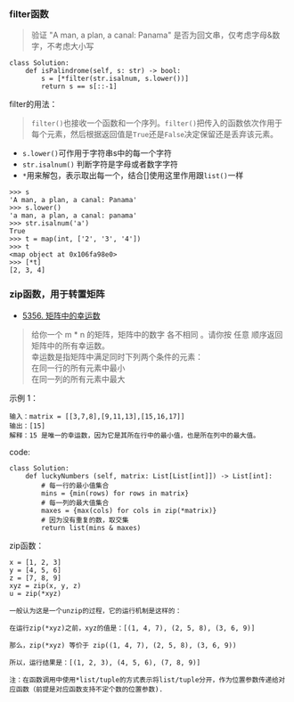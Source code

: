 ### filter函数

> 验证 "A man, a plan, a canal: Panama" 是否为回文串，仅考虑字母&数字，不考虑大小写

```python3
class Solution:
    def isPalindrome(self, s: str) -> bool:
        s = [*filter(str.isalnum, s.lower())]
        return s == s[::-1]
```

filter的用法：
> `filter()`也接收一个函数和一个序列。`filter()`把传入的函数依次作用于每个元素，然后根据返回值是`True`还是`False`决定保留还是丢弃该元素。

* `s.lower()`可作用于字符串s中的每一个字符
* `str.isalnum()` 判断字符是字母或者数字字符
* `*`用来解包，表示取出每一个，结合[]使用这里作用跟`list()`一样

```python3
>>> s
'A man, a plan, a canal: Panama'
>>> s.lower()
'a man, a plan, a canal: panama'
>>> str.isalnum('a')
True
>>> t = map(int, ['2', '3', '4'])
>>> t
<map object at 0x106fa98e0>
>>> [*t]
[2, 3, 4]
```

### zip函数，用于转置矩阵

- [5356. 矩阵中的幸运数](https://leetcode-cn.com/problems/lucky-numbers-in-a-matrix/)

> 给你一个 m * n 的矩阵，矩阵中的数字 各不相同 。请你按 任意 顺序返回矩阵中的所有幸运数。             
幸运数是指矩阵中满足同时下列两个条件的元素：          
在同一行的所有元素中最小            
在同一列的所有元素中最大


示例 1：

```
输入：matrix = [[3,7,8],[9,11,13],[15,16,17]]
输出：[15]
解释：15 是唯一的幸运数，因为它是其所在行中的最小值，也是所在列中的最大值。
```

code:
```python3
class Solution:
    def luckyNumbers (self, matrix: List[List[int]]) -> List[int]:
        # 每一行的最小值集合
        mins = {min(rows) for rows in matrix}
        # 每一列的最大值集合
        maxes = {max(cols) for cols in zip(*matrix)}
        # 因为没有重复的数，取交集
        return list(mins & maxes)
```

zip函数：

```python3
x = [1, 2, 3]
y = [4, 5, 6]
z = [7, 8, 9]
xyz = zip(x, y, z)
u = zip(*xyz)
```

```shell
一般认为这是一个unzip的过程，它的运行机制是这样的：

在运行zip(*xyz)之前，xyz的值是：[(1, 4, 7), (2, 5, 8), (3, 6, 9)]

那么，zip(*xyz) 等价于 zip((1, 4, 7), (2, 5, 8), (3, 6, 9))

所以，运行结果是：[(1, 2, 3), (4, 5, 6), (7, 8, 9)]

注：在函数调用中使用*list/tuple的方式表示将list/tuple分开，作为位置参数传递给对应函数（前提是对应函数支持不定个数的位置参数).
```
